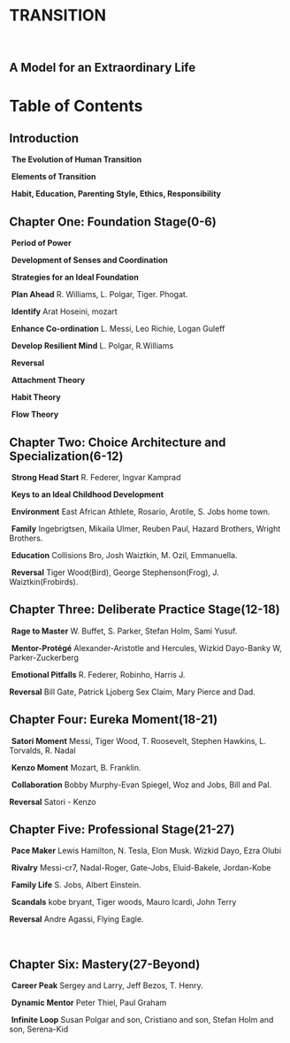 























# 											**TRANSITION**

​																		



## A Model for an Extraordinary Life







































# Table of Contents

## **Introduction**

​	**The Evolution of Human Transition**

​	**Elements of Transition** 

​		**Habit, Education, Parenting Style, Ethics, Responsibility**

## **Chapter One: Foundation Stage(0-6)**

​	**Period of Power**

​	**Development of Senses and Coordination**

​	**Strategies for an Ideal Foundation**

​		**Plan Ahead** R. Williams, L. Polgar, Tiger. Phogat.

​		**Identify** Arat Hoseini, mozart

​		**Enhance Co-ordination** L. Messi, Leo Richie, Logan Guleff

​		**Develop Resilient Mind** L. Polgar, R.Williams

​	**Reversal**

​		**Attachment Theory**

​		**Habit Theory**

​		**Flow Theory**


## **Chapter Two: Choice Architecture and Specialization(6-12)**

​	**Strong Head Start** R. Federer, Ingvar Kamprad

​	**Keys to an Ideal Childhood Development**

​		**Environment** East African Athlete, Rosario, Arotile, S. Jobs home town.

​		**Family** Ingebrigtsen, Mikaila Ulmer, Reuben Paul, Hazard Brothers, Wright Brothers.

​		**Education** Collisions Bro, Josh Waiztkin, M. Ozil, Emmanuella.

​	**Reversal**  Tiger Wood(Bird), George Stephenson(Frog), J. Waiztkin(Frobirds).


## **Chapter Three: Deliberate Practice Stage(12-18)**

​	**Rage to Master** W. Buffet, S. Parker, Stefan Holm, Sami Yusuf.

​	**Mentor-Protégé** Alexander-Aristotle and Hercules, Wizkid Dayo-Banky W, Parker-Zuckerberg

​	**Emotional Pitfalls** R. Federer, Robinho, Harris J. 



**Reversal** Bill Gate, Patrick Ljoberg Sex Claim, Mary Pierce and Dad. 



## **Chapter Four: Eureka Moment(18-21)**

​	**Satori Moment** Messi, Tiger Wood, T. Roosevelt, Stephen Hawkins, L. Torvalds, R. Nadal

​	**Kenzo Moment** Mozart, B. Franklin.

​	**Collaboration** Bobby Murphy-Evan Spiegel, Woz and Jobs, Bill and Pal.

**Reversal** Satori - Kenzo



## **Chapter Five: Professional Stage(21-27)**

​	**Pace Maker** Lewis Hamilton, N. Tesla, Elon Musk. Wizkid Dayo, Ezra Olubi

​	**Rivalry** Messi-cr7, Nadal-Roger, Gate-Jobs, Eluid-Bakele, Jordan-Kobe

​	**Family Life** S. Jobs, Albert Einstein.

​	**Scandals** kobe bryant, Tiger woods, Mauro Icardi, John Terry

**Reversal** Andre Agassi, Flying Eagle.

​	

## **Chapter Six: Mastery(27-Beyond)**

​	**Career Peak** Sergey and Larry, Jeff Bezos, T. Henry.

​	**Dynamic Mentor** Peter Thiel, Paul Graham

​	**Infinite Loop** Susan Polgar and son, Cristiano and son, Stefan Holm and son, Serena-Kid






